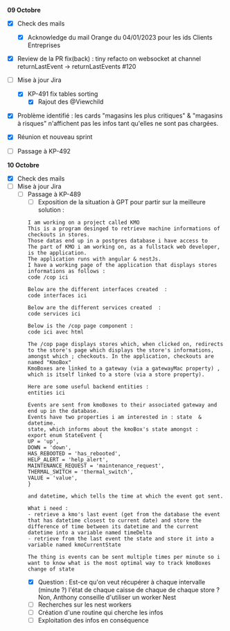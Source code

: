 **09 Octobre**
- [x] Check des mails
    - [x] Acknowledge du mail Orange du 04/01/2023 pour les ids Clients Entreprises
- [x] Review de la PR fix(back) : tiny refacto on websocket at channel returnLastEvent -> returnLastEvents #120
- [ ] Mise à jour Jira
    - [x] KP-491 fix tables sorting
        - [x] Rajout des @Viewchild
- [x] Problème identifié : les cards "magasins les plus critiques" & "magasins à risques" n'affichent pas les infos tant qu'elles ne sont pas chargées.
- [x] Réunion et nouveau sprint
- [ ] Passage à KP-492


**10 Octobre**
- [x] Check des mails
- [ ] Mise à jour Jira
    - [ ] Passage à KP-489
        - [ ] Exposition de la situation à GPT pour partir sur la meilleure solution : 
        ```
        I am working on a project called KMO
        This is a program desinged to retrieve machine informations of checkouts in stores.
        Those datas end up in a postgres database i have access to
        The part of KMO i am working on, as a fullstack web developer, is the application.
        The application runs with angular & nestJs.
        I have a working page of the application that displays stores informations as follows : 
        code /cop ici
        
        Below are the different interfaces created  : 
        code interfaces ici

        Below are the different services created  : 
        code services ici

        Below is the /cop page component :
        code ici avec html

        The /cop page displays stores which, when clicked on, redirects to the store's page which displays the store's informations, amongst which ; checkouts. In the application, checkouts are named "KmoBox"
        KmoBoxes are linked to a gateway (via a gatewayMac property) , which is itself linked to a store (via a store property).

        Here are some useful backend entities : 
        entities ici

        Events are sent from kmoBoxes to their associated gateway and end up in the database.
        Events have two properties i am interested in : state  & datetime.
        state, which informs about the kmoBox's state amongst : 
        export enum StateEvent {
        UP = 'up',
        DOWN = 'down',
        HAS_REBOOTED = 'has_rebooted',
        HELP_ALERT = 'help_alert',
        MAINTENANCE_REQUEST = 'maintenance_request',
        THERMAL_SWITCH = 'thermal_switch',
        VALUE = 'value',
        }

        and datetime, which tells the time at which the event got sent.

        What i need : 
        - retrieve a kmo's last event (get from the database the event that has datetime closest to current date) and store the difference of time between its datetime and the current datetime into a variable named timeDelta
        - retrieve from the last event the state and store it into a variable named kmoCurrentState
        
        The thing is events can be sent multiple times per minute so i want to know what is the most optimal way to track kmoBoxes change of state
        ```
        - [x] Question : Est-ce qu'on veut récupérer à chaque intervalle (minute ?) l'état de chaque caisse de chaque de chaque store ? Non, Anthony conseille d'utiliser un worker Nest
        - [ ] Recherches sur les nest workers
        - [ ] Création d'une routine qui cherche les infos
        - [ ] Exploitation des infos en conséquence